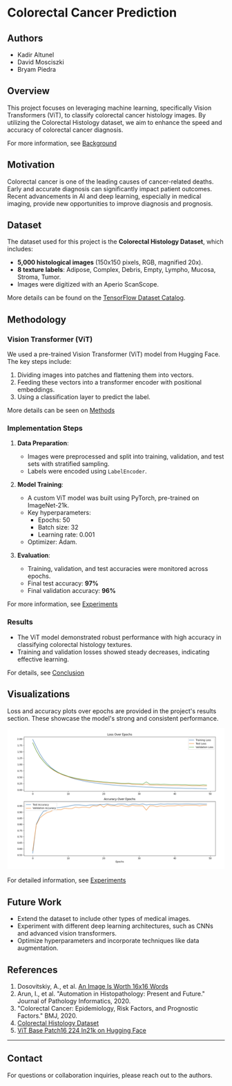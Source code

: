 # Colorectal Cancer Prediction

## Authors
- Kadir Altunel
- David Mosciszki
- Bryam Piedra

## Overview
This project focuses on leveraging machine learning, specifically Vision Transformers (ViT), to classify colorectal cancer histology images. By utilizing the Colorectal Histology dataset, we aim to enhance the speed and accuracy of colorectal cancer diagnosis.

For more information, see [Background](Background.md)

## Motivation
Colorectal cancer is one of the leading causes of cancer-related deaths. Early and accurate diagnosis can significantly impact patient outcomes. Recent advancements in AI and deep learning, especially in medical imaging, provide new opportunities to improve diagnosis and prognosis.

## Dataset
The dataset used for this project is the **Colorectal Histology Dataset**, which includes:
- **5,000 histological images** (150x150 pixels, RGB, magnified 20x).
- **8 texture labels**: Adipose, Complex, Debris, Empty, Lympho, Mucosa, Stroma, Tumor.
- Images were digitized with an Aperio ScanScope.

More details can be found on the [TensorFlow Dataset Catalog](https://tensorflow.org/datasets/catalog/colorectal_histology).

## Methodology
### Vision Transformer (ViT)
We used a pre-trained Vision Transformer (ViT) model from Hugging Face. The key steps include:
1. Dividing images into patches and flattening them into vectors.
2. Feeding these vectors into a transformer encoder with positional embeddings.
3. Using a classification layer to predict the label.

More details can be seen on [Methods](Methods.md)

### Implementation Steps
1. **Data Preparation**:
   - Images were preprocessed and split into training, validation, and test sets with stratified sampling.
   - Labels were encoded using `LabelEncoder`.

2. **Model Training**:
   - A custom ViT model was built using PyTorch, pre-trained on ImageNet-21k.
   - Key hyperparameters: 
     - Epochs: 50
     - Batch size: 32
     - Learning rate: 0.001
   - Optimizer: Adam.

3. **Evaluation**:
   - Training, validation, and test accuracies were monitored across epochs.
   - Final test accuracy: **97%**
   - Final validation accuracy: **96%**
  
For more information, see [Experiments](Experiments.md)

### Results
- The ViT model demonstrated robust performance with high accuracy in classifying colorectal histology textures.
- Training and validation losses showed steady decreases, indicating effective learning.

For details, see [Conclusion](Conclusion.md)

## Visualizations
Loss and accuracy plots over epochs are provided in the project's results section. These showcase the model's strong and consistent performance.

![plot](https://github.com/KadirOrcunAltunel/ColorectalCancerPrediction/blob/main/images/plot.png)

For detailed information, see [Experiments](Experiments.md)


## Future Work
- Extend the dataset to include other types of medical images.
- Experiment with different deep learning architectures, such as CNNs and advanced vision transformers.
- Optimize hyperparameters and incorporate techniques like data augmentation.

## References
1. Dosovitskiy, A., et al. [An Image Is Worth 16x16 Words](https://arxiv.org/abs/2010.11929)
2. Arun, I., et al. "Automation in Histopathology: Present and Future." Journal of Pathology Informatics, 2020.
3. "Colorectal Cancer: Epidemiology, Risk Factors, and Prognostic Factors." BMJ, 2020.
4. [Colorectal Histology Dataset](https://tensorflow.org/datasets/catalog/colorectal_histology)
5. [ViT Base Patch16 224 In21k on Hugging Face]([https://huggingface.co/google/vit-base-patch16-224-in21k](https://huggingface.co/google/vit-base-patch16-224-in21k))

---

## Contact
For questions or collaboration inquiries, please reach out to the authors.

